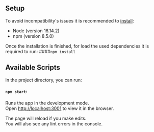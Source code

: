 
## Setup

To avoid incompatibility's issues it is recommended to [install](https://nodejs.org/en/download/):
- Node (version 16.14.2)
- npm (version 8.5.0)

Once the installation is finished, for load the used dependencies it is required to run:
####`npm install`

## Available Scripts

In the project directory, you can run:

#### `npm start`:

Runs the app in the development mode.\
Open [http://localhost:3001](http://localhost:3001) to view it in the browser.

The page will reload if you make edits.\
You will also see any lint errors in the console.